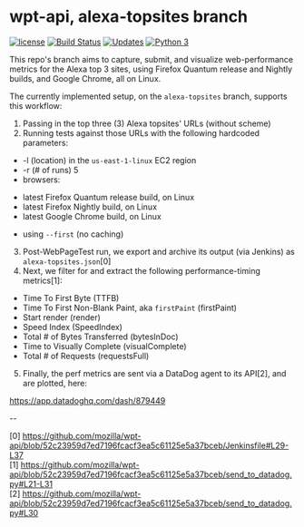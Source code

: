 # wpt-api, **alexa-topsites** branch

[![license](https://img.shields.io/badge/license-MPL%202.0-blue.svg)](https://github.com/mozilla/wpt-api/blob/master/LICENSE.txt)
[![Build Status](https://travis-ci.org/mozilla/wpt-api.svg?branch=master)](https://travis-ci.org/mozilla/wpt-api)
[![Updates](https://pyup.io/repos/github/mozilla/wpt-api/shield.svg)](https://pyup.io/repos/github/mozilla/wpt-api/)
[![Python 3](https://pyup.io/repos/github/mozilla/wpt-api/python-3-shield.svg)](https://pyup.io/repos/github/mozilla/wpt-api/)

This repo's branch aims to capture, submit, and visualize web-performance metrics for the Alexa top 3 sites, using Firefox Quantum release and Nightly builds, and Google Chrome, all on Linux.

The currently implemented setup, on the ```alexa-topsites``` branch, supports this workflow:

1. Passing in the top three (3) Alexa topsites' URLs (without scheme)
2. Running tests against those URLs with the following hardcoded parameters:
  - -l (location) in the ```us-east-1-linux``` EC2 region
  - -r (# of runs) 5
  - browsers:
  * latest Firefox Quantum release build, on Linux
  * latest Firefox Nightly build, on Linux
  * latest Google Chrome build, on Linux
  - using ```--first``` (no caching)
3. Post-WebPageTest run, we export and archive its output (via Jenkins) as ```alexa-topsites.json```[0]
4. Next, we filter for and extract the following performance-timing metrics[1]:
  - Time To First Byte (TTFB)
  - Time To First Non-Blank Paint, aka ```firstPaint``` (firstPaint)
  - Start render (render)
  - Speed Index (SpeedIndex)
  - Total # of Bytes Transferred (bytesInDoc)
  - Time to Visually Complete (visualComplete)
  - Total # of Requests (requestsFull)
5. Finally, the perf metrics are sent via a DataDog agent to its API[2], and are plotted, here:

https://app.datadoghq.com/dash/879449

--

[0] https://github.com/mozilla/wpt-api/blob/52c23959d7ed7196fcacf3ea5c61125e5a37bceb/Jenkinsfile#L29-L37<br/>
[1] https://github.com/mozilla/wpt-api/blob/52c23959d7ed7196fcacf3ea5c61125e5a37bceb/send_to_datadog.py#L21-L31<br/>
[2] https://github.com/mozilla/wpt-api/blob/52c23959d7ed7196fcacf3ea5c61125e5a37bceb/send_to_datadog.py#L30<br/>
